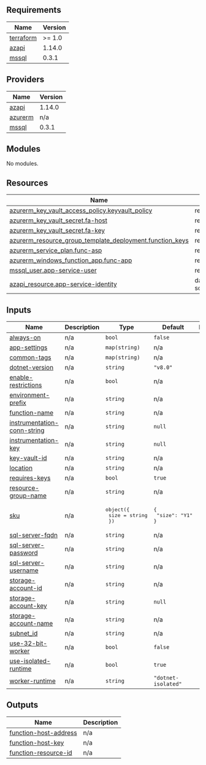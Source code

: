 <!-- BEGIN_TF_DOCS -->
## Requirements

| Name | Version |
|------|---------|
| <a name="requirement_terraform"></a> [terraform](#requirement\_terraform) | >= 1.0 |
| <a name="requirement_azapi"></a> [azapi](#requirement\_azapi) | 1.14.0 |
| <a name="requirement_mssql"></a> [mssql](#requirement\_mssql) | 0.3.1 |

## Providers

| Name | Version |
|------|---------|
| <a name="provider_azapi"></a> [azapi](#provider\_azapi) | 1.14.0 |
| <a name="provider_azurerm"></a> [azurerm](#provider\_azurerm) | n/a |
| <a name="provider_mssql"></a> [mssql](#provider\_mssql) | 0.3.1 |

## Modules

No modules.

## Resources

| Name | Type |
|------|------|
| [azurerm_key_vault_access_policy.keyvault_policy](https://registry.terraform.io/providers/hashicorp/azurerm/latest/docs/resources/key_vault_access_policy) | resource |
| [azurerm_key_vault_secret.fa-host](https://registry.terraform.io/providers/hashicorp/azurerm/latest/docs/resources/key_vault_secret) | resource |
| [azurerm_key_vault_secret.fa-key](https://registry.terraform.io/providers/hashicorp/azurerm/latest/docs/resources/key_vault_secret) | resource |
| [azurerm_resource_group_template_deployment.function_keys](https://registry.terraform.io/providers/hashicorp/azurerm/latest/docs/resources/resource_group_template_deployment) | resource |
| [azurerm_service_plan.func-asp](https://registry.terraform.io/providers/hashicorp/azurerm/latest/docs/resources/service_plan) | resource |
| [azurerm_windows_function_app.func-app](https://registry.terraform.io/providers/hashicorp/azurerm/latest/docs/resources/windows_function_app) | resource |
| [mssql_user.app-service-user](https://registry.terraform.io/providers/betr-io/mssql/0.3.1/docs/resources/user) | resource |
| [azapi_resource.app-service-identity](https://registry.terraform.io/providers/azure/azapi/1.14.0/docs/data-sources/resource) | data source |

## Inputs

| Name | Description | Type | Default | Required |
|------|-------------|------|---------|:--------:|
| <a name="input_always-on"></a> [always-on](#input\_always-on) | n/a | `bool` | `false` | no |
| <a name="input_app-settings"></a> [app-settings](#input\_app-settings) | n/a | `map(string)` | n/a | yes |
| <a name="input_common-tags"></a> [common-tags](#input\_common-tags) | n/a | `map(string)` | n/a | yes |
| <a name="input_dotnet-version"></a> [dotnet-version](#input\_dotnet-version) | n/a | `string` | `"v8.0"` | no |
| <a name="input_enable-restrictions"></a> [enable-restrictions](#input\_enable-restrictions) | n/a | `bool` | n/a | yes |
| <a name="input_environment-prefix"></a> [environment-prefix](#input\_environment-prefix) | n/a | `string` | n/a | yes |
| <a name="input_function-name"></a> [function-name](#input\_function-name) | n/a | `string` | n/a | yes |
| <a name="input_instrumentation-conn-string"></a> [instrumentation-conn-string](#input\_instrumentation-conn-string) | n/a | `string` | `null` | no |
| <a name="input_instrumentation-key"></a> [instrumentation-key](#input\_instrumentation-key) | n/a | `string` | `null` | no |
| <a name="input_key-vault-id"></a> [key-vault-id](#input\_key-vault-id) | n/a | `string` | n/a | yes |
| <a name="input_location"></a> [location](#input\_location) | n/a | `string` | n/a | yes |
| <a name="input_requires-keys"></a> [requires-keys](#input\_requires-keys) | n/a | `bool` | `true` | no |
| <a name="input_resource-group-name"></a> [resource-group-name](#input\_resource-group-name) | n/a | `string` | n/a | yes |
| <a name="input_sku"></a> [sku](#input\_sku) | n/a | <pre>object({<br>    size = string<br>  })</pre> | <pre>{<br>  "size": "Y1"<br>}</pre> | no |
| <a name="input_sql-server-fqdn"></a> [sql-server-fqdn](#input\_sql-server-fqdn) | n/a | `string` | n/a | yes |
| <a name="input_sql-server-password"></a> [sql-server-password](#input\_sql-server-password) | n/a | `string` | n/a | yes |
| <a name="input_sql-server-username"></a> [sql-server-username](#input\_sql-server-username) | n/a | `string` | n/a | yes |
| <a name="input_storage-account-id"></a> [storage-account-id](#input\_storage-account-id) | n/a | `string` | n/a | yes |
| <a name="input_storage-account-key"></a> [storage-account-key](#input\_storage-account-key) | n/a | `string` | `null` | no |
| <a name="input_storage-account-name"></a> [storage-account-name](#input\_storage-account-name) | n/a | `string` | n/a | yes |
| <a name="input_subnet_id"></a> [subnet\_id](#input\_subnet\_id) | n/a | `string` | n/a | yes |
| <a name="input_use-32-bit-worker"></a> [use-32-bit-worker](#input\_use-32-bit-worker) | n/a | `bool` | `false` | no |
| <a name="input_use-isolated-runtime"></a> [use-isolated-runtime](#input\_use-isolated-runtime) | n/a | `bool` | `true` | no |
| <a name="input_worker-runtime"></a> [worker-runtime](#input\_worker-runtime) | n/a | `string` | `"dotnet-isolated"` | no |

## Outputs

| Name | Description |
|------|-------------|
| <a name="output_function-host-address"></a> [function-host-address](#output\_function-host-address) | n/a |
| <a name="output_function-host-key"></a> [function-host-key](#output\_function-host-key) | n/a |
| <a name="output_function-resource-id"></a> [function-resource-id](#output\_function-resource-id) | n/a |
<!-- END_TF_DOCS -->